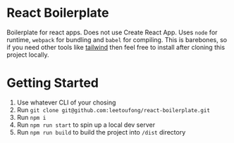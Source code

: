 # React Boilerplate
Boilerplate for react apps. Does not use Create React App. Uses `node` for runtime, `webpack` for bundling and `babel` for compiling. This is barebones, so if you need other tools like [tailwind](https://tailwindcss.com/docs/installation) then feel free to install after cloning this project locally.

# Getting Started
1. Use whatever CLI of your chosing
2. Run `git clone git@github.com:leetoufong/react-boilerplate.git`
3. Run `npm i`
4. Run `npm run start` to spin up a local dev server
5. Run `npm run build` to build the project into `/dist` directory
